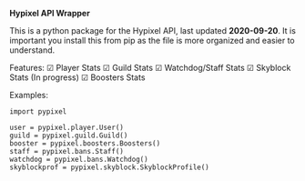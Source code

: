 **Hypixel API Wrapper**

This is a python package for the Hypixel API, last updated **2020-09-20**.
It is important you install this from pip as the file is more organized and easier to understand.

Features:
☑ Player Stats
☑ Guild Stats
☑ Watchdog/Staff Stats
☑ Skyblock Stats (In progress)
☑ Boosters Stats

Examples:
```
import pypixel

user = pypixel.player.User()
guild = pypixel.guild.Guild()
booster = pypixel.boosters.Boosters()
staff = pypixel.bans.Staff()
watchdog = pypixel.bans.Watchdog()
skyblockprof = pypixel.skyblock.SkyblockProfile()
```